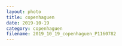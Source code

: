 ```yaml
---
layout: photo
title: copenhaguen
date: 2019-10-19
category: copenhaguen
filename: 2019_10_19_copenhaguen_P1160782
---
```

